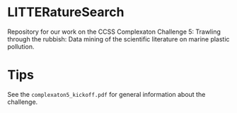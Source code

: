 # LITTERatureSearch
Repository for our work on the CCSS Complexaton Challenge 5: Trawling through the rubbish: Data mining of the scientific literature on marine plastic pollution.

# Tips
See the `complexaton5_kickoff.pdf` for general information about the challenge.
